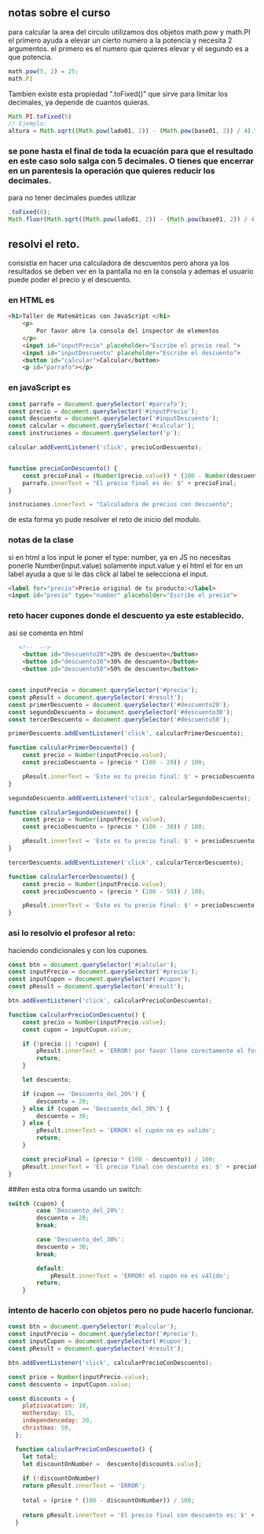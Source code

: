 ## notas sobre el curso
para calcular la area del circulo utilizamos dos objetos math.pow y math.PI
el primero ayuda a elevar un cierto numero a la potencia y necesita 2 argumentos. el primero es el numero que quieres elevar y el segundo es a que potencia.
```js
math.pow(5, 2) = 25;
math.PI
```
Tambien existe esta propiedad ".toFixed()" que sirve para limitar los decimales, ya depende de cuantos quieras.
```js
Math.PI.toFixed(5)
// Ejemplo:
altura = Math.sqrt((Math.pow(lado01, 2)) - (Math.pow(base01, 2)) / 4).toFixed(5);
```
### se pone hasta el final de toda la ecuación para que el resultado en este caso solo salga con 5 decimales. O tienes que encerrar en un parentesis la operación que quieres reducir los decimales.
para no tener decimales puedes utilizar
```js
.toFixed(0);
Math.floor(Math.sqrt((Math.pow(lado01, 2)) - (Math.pow(base01, 2)) / 4));
```
## resolvi el reto.
consistia en hacer una calculadora de descuentos pero ahora ya los resultados se deben ver en la pantalla no en la consola y ademas el usuario puede poder el precio y el descuento.
### en HTML es 
```html
<h1>Taller de Matemáticas con JavaScript </h1>
    <p>
        Por favor abre la consola del inspector de elementos
    </p>
    <input id="inputPrecio" placeholder="Escribe el precio real ">
    <input id="inputDescuento" placeholder="Escribe el descuento">
    <button id="calcular">Calcular</button>
    <p id="parrafo"></p>
```
### en javaScript es 
```js
const parrafo = document.querySelector('#parrafo');
const precio = document.querySelector('#inputPrecio');
const descuento = document.querySelector('#inputDescuento');
const calcular = document.querySelector('#calcular');
const instruciones = document.querySelector('p');

calcular.addEventListener('click', precioConDescuento);


function precioConDescuento() {
    const precioFinal = (Number(precio.value)) * (100 - Number(descuento.value)) / 100;
    parrafo.innerText = "El precio final es de: $" + precioFinal;
}

instruciones.innerText = "Calculadora de precios con descuento";
```
de esta forma yo pude resolver el reto de inicio del modulo.

### notas de la clase
si en html a los input le poner el type: number, ya en JS no necesitas ponerle Number(input.value) solamente input.value
y el html el for en un label ayuda a que si le das click al label te selecciona el input.
```html
<label for="precio">Precio original de tu producto:</label>
<input id="precio" type="number" placeholder="Escribe el precio">
```

### reto hacer cupones donde el descuento ya este establecido.
asi se comenta en html
```html
   <!--  -->
    <button id="descuento20">20% de descuento</button>
    <button id="descuento30">30% de descuento</button>
    <button id="descuento50">50% de descuento</button>
```
```js

const inputPrecio = document.querySelector('#precio');
const pResult = document.querySelector('#result');
const primerDescuento = document.querySelector('#descuento20');
const segundoDescuento = document.querySelector('#descuento30');
const tercerDescuento = document.querySelector('#descuento50');

primerDescuento.addEventListener('click', calcularPrimerDescuento);

function calcularPrimerDescuento() {
    const precio = Number(inputPrecio.value);
    const precioDescuento = (precio * (100 - 20)) / 100;

    pResult.innerText = 'Este es tu precio final: $' + precioDescuento;
}

segundoDescuento.addEventListener('click', calcularSegundoDescuento);

function calcularSegundoDescuento() {
    const precio = Number(inputPrecio.value);
    const precioDescuento = (precio * (100 - 30)) / 100;

    pResult.innerText = 'Este es tu precio final: $' + precioDescuento;
}

tercerDescuento.addEventListener('click', calcularTercerDescuento);

function calcularTercerDescuento() {
    const precio = Number(inputPrecio.value);
    const precioDescuento = (precio * (100 - 50)) / 100;

    pResult.innerText = 'Este es tu precio final: $' + precioDescuento;
}
```
### asi lo resolvio el profesor al reto:
haciendo condicionales y con los cupones.
```js
const btn = document.querySelector('#calcular');
const inputPrecio = document.querySelector('#precio');
const inputCupon = document.querySelector('#cupon');
const pResult = document.querySelector('#result');

btn.addEventListener('click', calcularPrecioConDescuento);

function calcularPrecioConDescuento() {
    const precio = Number(inputPrecio.value);
    const cupon = inputCupon.value;

    if (!precio || !cupon) {
        pResult.innerText = 'ERROR! por favor llene corectamente el formulario';
        return;
    }

    let descuento;

    if (cupon == 'Descuento_del_20%') {
        descuento = 20;
    } else if (cupon == 'Descuento_del_30%') {
        descuento = 30;
    } else {
        pResult.innerText = 'ERROR! el cupón no es valido';
        return;
    }

    const precioFinal = (precio * (100 - descuento)) / 100;
    pResult.innerText = 'El precio final con descuento es: $' + precioFinal;
}
```
###en esta otra forma usando un switch:
```js
switch (cupon) {
        case 'Descuento_del_20%':
        descuento = 20;
        break;

        case 'Descuento_del_30%':
        descuento = 30;
        break;

        default:
            pResult.innerText = 'ERROR! el cupón no es válido';
        return;
    }
```
### intento de hacerlo con objetos pero no pude hacerlo funcionar.
```js
const btn = document.querySelector('#calcular');
const inputPrecio = document.querySelector('#precio');
const inputCupon = document.querySelector('#cupon');
const pResult = document.querySelector('#result');

btn.addEventListener('click', calcularPrecioConDescuento);

const price = Number(inputPrecio.value);
const descuento = inputCupon.value;

const discounts = {
    platzivacation: 10,
    mothersday: 15,
    independenceday: 20,
    christmas: 50,
  };

  function calcularPrecioConDescuento() {
    let total;
    let discountOnNumber =  descuento[discounts.value];
  
    if (!discountOnNumber) 
    return pResult.innerText = 'ERROR';
  
    total = (price * (100 - discountOnNumber)) / 100;
  
    return pResult.innerText = 'El precio final con descuento es: $' + total;
  }
```